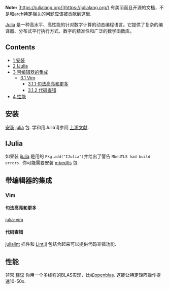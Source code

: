 **Note:** [https://julialang.org/](https://julialang.org/) 有美丽而且开源的文档，不是和arch特定相关的问题应该被贡献到这里.

[Julia](https://julialang.org/) 是一种高水平、高性能的针对数字计算的动态编程语言。它提供了复杂的编译器、分布式平行执行方式、数字的精准性和广泛的数学函数库。

## Contents

*   [1 安装](#安装)
*   [2 IJulia](#IJulia)
*   [3 带编辑器的集成](#带编辑器的集成)
    *   [3.1 Vim](#Vim)
        *   [3.1.1 句法高亮和更多](#句法高亮和更多)
        *   [3.1.2 代码查错](#代码查错)
*   [4 性能](#性能)

## 安装

[安装](/index.php/%E5%AE%89%E8%A3%85 "安装") [julia](https://www.archlinux.org/packages/?name=julia) 包. 学和用Julia请参阅 [上游文献](https://julia-cn.readthedocs.io/zh_CN/latest/).

## IJulia

如果装 [ijulia](https://github.com/JuliaLang/IJulia.jl) 是用的 `Pkg.add("IJulia")`并给出了警告 `MbedTLS had build errors.` 你可能需要安装 [mbedtls](https://www.archlinux.org/packages/?name=mbedtls) 包.

## 带编辑器的集成

### Vim

#### 句法高亮和更多

[julia-vim](https://github.com/JuliaEditorSupport/julia-vim)

#### 代码查错

[julialint](https://github.com/zyedidia/julialint.vim) 插件和 [Lint.jl](https://github.com/tonyhffong/Lint.jl) 包结合起来可以提供代码查错功能.

## 性能

非常 [建议](https://discourse.julialang.org/t/multithreaded-libraries/) 你用一个多线程的BLAS实现，比如[openblas](https://www.archlinux.org/packages/?name=openblas). 这能让特定矩阵操作提速10-50x.